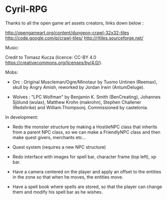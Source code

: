 # Cyril-RPG

Thanks to all the open game art assets creators, links down below :

http://opengameart.org/content/dungeon-crawl-32x32-tiles
http://code.google.com/p/crawl-tiles/
http://rltiles.sourceforge.net/


Music:

Credit to Tomasz Kucza (licence: CC-BY 4.0 https://creativecommons.org/licenses/by/4.0/).


Mobs:

 - Orc : Original Muscleman/Ogre/Minotaur by Tuomo Untinen (Reemax), skull by Angry Amish, reworked by Jordan Irwin (AntumDeluge).

 - Wolves : "LPC Wolfman" by Benjamin K. Smith (BenCreating), Johannes Sjölund (wulax), Matthew Krohn (makrohn), Stephen Challener (Redshrike) and William.Thompsonj. Commissioned by castelonia.


In development:

 - Redo the monster structure by making a HostileNPC class that inherits from a parent NPC class, so we can make a FriendlyNPC class and then make quest givers, merchants etc...
	
 - Quest system (requires a new NPC structure)
	
 - Redo interface with images for spell bar, character frame (top left), xp bar.
	
 - Have a camera centered on the player and apply an offset to the entities in the zone so that when he moves, the entities move.
	
 - Have a spell book where spells are stored, so that the player can change them and modify his spell bar as he wishes.


